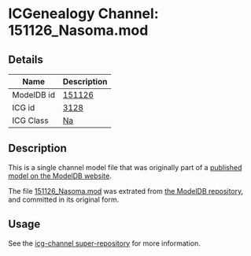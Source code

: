 # ICGenealogy Channel: 151126\_Nasoma.mod

## Details

Name | Description
---- | -----------
ModelDB id | [151126](http://senselab.med.yale.edu/ModelDB/ShowModel.cshtml?model=151126)
ICG id | [3128](http://icg.neurotheory.ox.ac.uk/channels/2/3128)
ICG Class | [Na](http://icg.neurotheory.ox.ac.uk/channels/2)

## Description

This is a single channel model file that was originally part of a [published model on the ModelDB website](http://senselab.med.yale.edu/mModelDB/ShowModel.cshtml?model=151126).

The file [151126\_Nasoma.mod](151126_Nasoma.mod) was extrated from [the ModelDB repository](http://senselab.med.yale.edu/ModelDB/ShowModel.cshtml?model=151126), and committed in its original form.

## Usage

See the [icg-channel super-repository](https://github.com/icgenealogy/icg-channels) for more information.